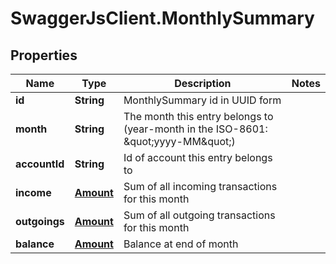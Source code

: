 # SwaggerJsClient.MonthlySummary

## Properties
Name | Type | Description | Notes
------------ | ------------- | ------------- | -------------
**id** | **String** | MonthlySummary id in UUID form | 
**month** | **String** | The month this entry belongs to (year-month in the ISO-8601: \&quot;yyyy-MM\&quot;) | 
**accountId** | **String** | Id of account this entry belongs to | 
**income** | [**Amount**](Amount.md) | Sum of all incoming transactions for this month | 
**outgoings** | [**Amount**](Amount.md) | Sum of all outgoing transactions for this month | 
**balance** | [**Amount**](Amount.md) | Balance at end of month | 


